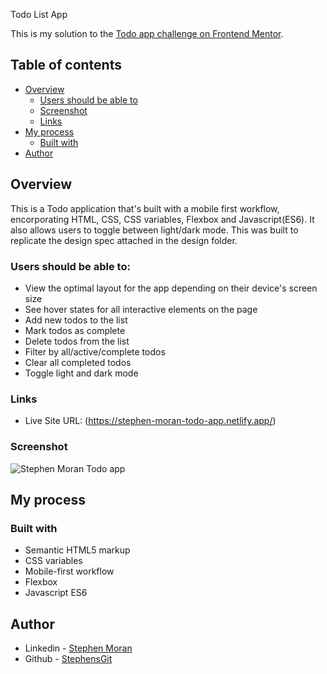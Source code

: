Todo List App

This is my solution to the [Todo app challenge on Frontend Mentor](https://www.frontendmentor.io/challenges/todo-app-Su1_KokOW).

## Table of contents

- [Overview](#overview)
  - [Users should be able to](#the-challenge)
  - [Screenshot](#screenshot)
  - [Links](#links)
- [My process](#my-process)
  - [Built with](#built-with)
- [Author](#author)


## Overview
This is a Todo application that's built with a mobile first workflow, encorporating HTML, CSS, CSS variables, Flexbox and Javascript(ES6). It also allows users to toggle between light/dark mode. This was built to replicate the design spec attached in the design folder.   

### Users should be able to:

- View the optimal layout for the app depending on their device's screen size
- See hover states for all interactive elements on the page
- Add new todos to the list
- Mark todos as complete
- Delete todos from the list
- Filter by all/active/complete todos
- Clear all completed todos
- Toggle light and dark mode

### Links

- Live Site URL: (https://stephen-moran-todo-app.netlify.app/)


### Screenshot

![Stephen Moran Todo app](https://user-images.githubusercontent.com/45046901/134173276-1394c9c7-48cb-4be1-ace5-d9b377e58305.png)


## My process

### Built with

- Semantic HTML5 markup
- CSS variables
- Mobile-first workflow
- Flexbox
- Javascript ES6

## Author

- Linkedin - [Stephen Moran](https://www.linkedin.com/in/stephen-moran-/)
- Github - [StephensGit](https://github.com/StephensGit)


